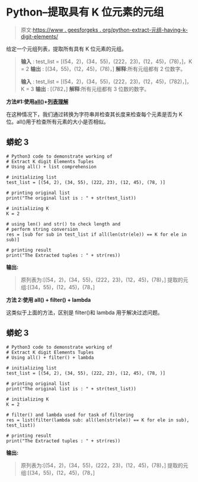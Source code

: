 # Python–提取具有 K 位元素的元组

> 原文:[https://www . geesforgeks . org/python-extract-元组-having-k-digit-elements/](https://www.geeksforgeeks.org/python-extract-tuples-having-k-digit-elements/)

给定一个元组列表，提取所有具有 K 位元素的元组。

> **输入** : test_list = [(54，2)，(34，55)，(222，23)，(12，45)，(78)，]，K = 2
> **输出** : [(34，55)，(12，45)，(78)，]
> **解释**:所有元组都有 2 位数字。
> 
> **输入** : test_list = [(54，2)，(34，55)，(222，23)，(12，45)，(782)，]，K = 3
> **输出** : [(782，]
> **解释**:所有元组都有 3 位数的数字。

**方法#1:使用**[**all()**](https://www.geeksforgeeks.org/any-all-in-python/)**+**[**列表理解**](https://www.geeksforgeeks.org/python-list-comprehension-and-slicing/)

在这种情况下，我们通过转换为字符串并检查其长度来检查每个元素是否为 K 位。all()用于检查所有元素的大小是否相似。

## 蟒蛇 3

```
# Python3 code to demonstrate working of
# Extract K digit Elements Tuples
# Using all() + list comprehension

# initializing list
test_list = [(54, 2), (34, 55), (222, 23), (12, 45), (78, )]

# printing original list
print("The original list is : " + str(test_list))

# initializing K
K = 2

# using len() and str() to check length and 
# perform string conversion
res = [sub for sub in test_list if all(len(str(ele)) == K for ele in sub)]

# printing result
print("The Extracted tuples : " + str(res))
```

**输出:**

> 原列表为:[(54，2)，(34，55)，(222，23)，(12，45)，(78)，]
> 提取的元组:[(34，55)，(12，45)，(78，]

**方法 2:使用 all() + filter() + lambda**

这类似于上面的方法，区别是 filter()和 lambda 用于解决过滤问题。

## 蟒蛇 3

```
# Python3 code to demonstrate working of
# Extract K digit Elements Tuples
# Using all() + filter() + lambda

# initializing list
test_list = [(54, 2), (34, 55), (222, 23), (12, 45), (78, )]

# printing original list
print("The original list is : " + str(test_list))

# initializing K
K = 2

# filter() and lambda used for task of filtering
res = list(filter(lambda sub: all(len(str(ele)) == K for ele in sub), test_list))

# printing result
print("The Extracted tuples : " + str(res))
```

**输出:**

> 原列表为:[(54，2)，(34，55)，(222，23)，(12，45)，(78)，]
> 提取的元组:[(34，55)，(12，45)，(78，]